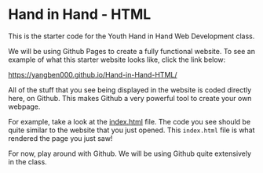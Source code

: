 # Hand in Hand - HTML

This is the starter code for the Youth Hand in Hand Web Development class.

We will be using Github Pages to create a fully functional website. To see an example of what this starter website looks like, click the link below:

https://yangben000.github.io/Hand-in-Hand-HTML/

All of the stuff that you see being displayed in the website is coded directly here, on Github. This makes Github a very powerful tool to create your own webpage. 

For example, take a look at the [index.html](https://github.com/yangben000/Hand-in-Hand-HTML/blob/master/index.html) file. The code you see should be quite similar to the website that you just opened. This `index.html` file is what rendered the page you just saw!

For now, play around with Github. We will be using Github quite extensively in the class.